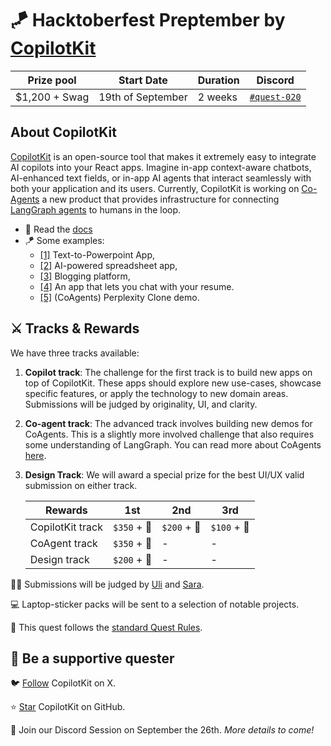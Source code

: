 # 🪁 Hacktoberfest Preptember by [CopilotKit](https://www.copilotkit.ai/)

| Prize pool | Start Date | Duration | Discord |
| --- | --- | --- | --- |
| $1,200 + Swag | 19th of September | 2 weeks | [`#quest-020`](https://discord.gg/quira) |

## About CopilotKit

[CopilotKit](https://www.copilotkit.ai/) is an open-source tool that makes it extremely easy to integrate AI copilots into your React apps. Imagine in-app context-aware chatbots, AI-enhanced text fields, or in-app AI agents that interact seamlessly with both your application and its users. Currently, CopilotKit is working on [Co-Agents](https://docs.copilotkit.ai/coagents) a new product that provides infrastructure for connecting [LangGraph agents](https://www.langchain.com/agents) to humans in the loop.

- 📖 Read the [docs](https://docs.copilotkit.ai/what-is-copilotkit)
- 🪁 Some examples:
    - [[1]](https://dev.to/copilotkit/how-to-build-an-ai-powered-powerpoint-generator-langchain-copilotkit-openai-nextjs-4c76) Text-to-Powerpoint App,
    - [[2]](https://dev.to/copilotkit/build-an-ai-powered-spreadsheet-app-nextjs-langchain-copilotkit-109d) AI-powered spreadsheet app,
    - [[3]](https://dev.to/copilotkit/how-to-build-an-ai-powered-blogging-platform-nextjs-langchain-supabase-1hdp) Blogging platform,
    - [[4]](https://dev.to/copilotkit/how-to-build-the-with-nextjs-openai-1mhb) An app that lets you chat with your resume.
    - [[5]](https://docs.copilotkit.ai/coagents/coagent-demo) (CoAgents) Perplexity Clone demo.  

## **⚔️ Tracks & Rewards**

We have three tracks available:

1. **Copilot track**: The challenge for the first track is to build new apps on top of CopilotKit. These apps should explore new use-cases, showcase specific features, or apply the technology to new domain areas. Submissions will be judged by originality, UI, and clarity. 
2. **Co-agent track**: The advanced track involves building new demos for CoAgents. This is a slightly more involved challenge that also requires some understanding of LangGraph. You can read more about CoAgents [here](https://docs.copilotkit.ai/coagents).
3. **Design Track**: We will award a special prize for the best UI/UX valid submission on either track.
    
    |  Rewards | 1st | 2nd | 3rd |
    | --- | --- | --- | --- |
    | CopilotKit track | `$350` + 👕 | `$200` + 👕 | `$100` + 👕  |
    | CoAgent track | `$350` + 👕 | -  | -  |
    | Design track | `$200` + 👕  | - | - |

🧑‍⚖️ Submissions will be judged by [Uli](https://x.com/ulidabess) and [Sara](https://x.com/sara_k_48).

💻 Laptop-sticker packs will be sent to a selection of notable projects. 

📐 This quest follows the [standard Quest Rules](https://docs.quira.sh/for-developers/quests/creator-quests/quest-standard-rules).

## 💙 **Be a supportive quester**

🐦 [Follow](https://x.com/CopilotKit/) CopilotKit on X.

⭐ [Star](https://github.com/CopilotKit/CopilotKit) CopilotKit on GitHub.

📆 Join our Discord Session on September the 26th. _More details to come!_
